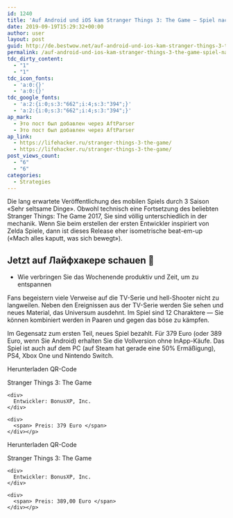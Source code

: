 ```yaml
---
id: 1240
title: 'Auf Android und iOS kam Stranger Things 3: The Game — Spiel nach der Dritten Saison «Sehr seltsame Dinge»'
date: 2019-09-19T15:29:32+00:00
author: user
layout: post
guid: http://de.bestwow.net/auf-android-und-ios-kam-stranger-things-3-the-game-spiel-nach-der-dritten-saison-sehr-seltsame-dinge/
permalink: /auf-android-und-ios-kam-stranger-things-3-the-game-spiel-nach-der-dritten-saison-sehr-seltsame-dinge/
tdc_dirty_content:
  - "1"
  - "1"
tdc_icon_fonts:
  - 'a:0:{}'
  - 'a:0:{}'
tdc_google_fonts:
  - 'a:2:{i:0;s:3:"662";i:4;s:3:"394";}'
  - 'a:2:{i:0;s:3:"662";i:4;s:3:"394";}'
ap_mark:
  - Это пост был добавлен через AftParser
  - Это пост был добавлен через AftParser
ap_link:
  - https://lifehacker.ru/stranger-things-3-the-game/
  - https://lifehacker.ru/stranger-things-3-the-game/
post_views_count:
  - "6"
  - "6"
categories:
  - Strategies
---
```

Die lang erwartete Veröffentlichung des mobilen Spiels durch 3 Saison «Sehr seltsame Dinge». Obwohl technisch eine Fortsetzung des beliebten Stranger Things: The Game 2017, Sie sind völlig unterschiedlich in der mechanik. Wenn Sie beim erstellen der ersten Entwickler inspiriert von Zelda Spiele, dann ist dieses Release eher isometrische beat-em-up («Mach alles kaputt, was sich bewegt»).</p> 

<div>
  <h2 class="read-also__title">
    <span>Jetzt auf Лайфхакере schauen</span> <span>🧐 </span>
  </h2>
  
  <ul class="read-also__list">
    <li>
      Wie verbringen Sie das Wochenende produktiv und Zeit, um zu entspannen
    </li>
  </ul>
</div>

Fans begeistern viele Verweise auf die TV-Serie und hell-Shooter nicht zu langweilen. Neben den Ereignissen aus der TV-Serie werden Sie sehen und neues Material, das Universum ausdehnt. Im Spiel sind 12 Charaktere — Sie können kombiniert werden in Paaren und gegen das böse zu kämpfen.

Im Gegensatz zum ersten Teil, neues Spiel bezahlt. Für 379 Euro (oder 389 Euro, wenn Sie Android) erhalten Sie die Vollversion ohne InApp-Käufe. Das Spiel ist auch auf dem PC (auf Steam hat gerade eine 50% Ermäßigung), PS4, Xbox One und Nintendo Switch.

<div>
  <div>
  </div>
  
  <div>
  </div>
  
  <div>
    <div>
      Herunterladen <span>QR-Code </span>
    </div></p>
  </div>
  
  <div>
    <div>
      Stranger Things 3: The Game
    </div>
    
    <div>
      Entwickler: BonusXP, Inc.
    </div>
    
    <div>
      <span> Preis: 379 Euro </span>
    </div></p>
  </div></p>
</div>

<div>
  <div>
  </div>
  
  <div>
  </div>
  
  <div>
    <div>
      Herunterladen <span>QR-Code </span>
    </div></p>
  </div>
  
  <div>
    <div>
      Stranger Things 3: The Game
    </div>
    
    <div>
      Entwickler: BonusXP, Inc.
    </div>
    
    <div>
      <span> Preis: 389,00 Euro </span>
    </div></p>
  </div></p>
</div>